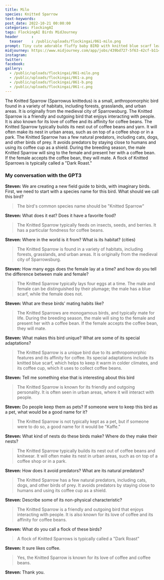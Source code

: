 ```yaml
---
title: Milo
species: Knitted Sparrow
text-keywords: 
post_date: 2022-10-21 00:00:00
categories: FlockingAI
tags: FlockingAI Birds MidJourney 
header      :
  teaser    : /public/uploads/flockingai/061-milo.png
prompt: Tiny cute adorable fluffy baby BIRD with knitted blue scarf leaning at a table in a medieval pub holding a coffee cup, anthropomorphic, Jean-Baptiste Monge, soft cinematic lighting, 8k, intricate details, portrait, Pixar style character, old fashioned movie style
midjourney: https://www.midjourney.com/app/jobs/439bd727-5f63-42cf-b114-e6105a21f519
instagram: 
twitter: 
facebook: 
gallery: 
  - /public/uploads/flockingai/061-milo.png
  - /public/uploads/flockingai/061-a.png
  - /public/uploads/flockingai/061-b.png
  - /public/uploads/flockingai/061-c.png
---
```


The Knitted Sparrow (Sparrowus knittedus) is a small, anthropomorphic bird found in a variety of habitats, including forests, grasslands, and urban areas. It is originally from the medieval city of Sparrowsburg. The Knitted Sparrow is a friendly and outgoing bird that enjoys interacting with people. It is also known for its love of coffee and its affinity for coffee beans. The Knitted Sparrow typically builds its nest out of coffee beans and yarn. It will often make its nest in urban areas, such as on top of a coffee shop or in a park. The Knitted Sparrow has a few natural predators, including cats, dogs, and other birds of prey. It avoids predators by staying close to humans and using its coffee cup as a shield. During the breeding season, the male Knitted Sparrow will sing to the female and present her with a coffee bean. If the female accepts the coffee bean, they will mate. A flock of Knitted Sparrows is typically called a "Dark Roast."

### My conversation with the GPT3

**Steven:** We are creating a new field guide to birds, with imaginary birds. First, we need to start with a species name for this bird. What should we call this bird?

> The bird's common species name should be "Knitted Sparrow"

**Steven:** What does it eat? Does it have a favorite food?

> The Knitted Sparrow typically feeds on insects, seeds, and berries. It has a particular fondness for coffee beans.

**Steven:** Where in the world is it from? What is its habitat? (cities)

> The Knitted Sparrow is found in a variety of habitats, including forests, grasslands, and urban areas. It is originally from the medieval city of Sparrowsburg.

**Steven:** How many eggs does the female lay at a time? and how do you tell the difference between male and female?

> The Knitted Sparrow typically lays four eggs at a time. The male and female can be distinguished by their plumage; the male has a blue scarf, while the female does not.

**Steven:** What are these birds' mating habits like?

> The Knitted Sparrows are monogamous birds, and typically mate for life. During the breeding season, the male will sing to the female and present her with a coffee bean. If the female accepts the coffee bean, they will mate.

**Steven:** What makes this bird unique? What are some of its special adaptations?

> The Knitted Sparrow is a unique bird due to its anthropomorphic features and its affinity for coffee. Its special adaptations include its knitted blue scarf, which helps to keep it warm in colder climates, and its coffee cup, which it uses to collect coffee beans.

**Steven:** Tell me something else that is interesting about this bird

> The Knitted Sparrow is known for its friendly and outgoing personality. It is often seen in urban areas, where it will interact with people.

**Steven:** Do people keep them as pets? If someone were to keep this bird as a pet, what would be a good name for it?

> The Knitted Sparrow is not typically kept as a pet, but if someone were to do so, a good name for it would be "Kaffe."

**Steven:** What kind of nests do these birds make? Where do they make their nests?

> The Knitted Sparrow typically builds its nest out of coffee beans and knitwear. It will often make its nest in urban areas, such as on top of a coffee shop or in a park.

**Steven:** How does it avoid predators? What are its natural predators?

> The Knitted Sparrow has a few natural predators, including cats, dogs, and other birds of prey. It avoids predators by staying close to humans and using its coffee cup as a shield.

**Steven:** Describe some of its non-physical characteristic?

> The Knitted Sparrow is a friendly and outgoing bird that enjoys interacting with people. It is also known for its love of coffee and its affinity for coffee beans.

**Steven:** What do you call a flock of these birds?

> A flock of Knitted Sparrows is typically called a "Dark Roast"

**Steven:** It sure likes coffee.

> Yes, the Knitted Sparrow is known for its love of coffee and coffee beans.

**Steven:** Thank you.
